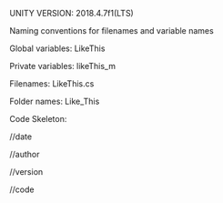 
UNITY VERSION: 2018.4.7f1(LTS)


Naming conventions for filenames and variable names

Global variables: LikeThis

Private variables: likeThis_m

Filenames: LikeThis.cs

Folder names: Like_This


Code Skeleton:

//date

//author

//version

//code

